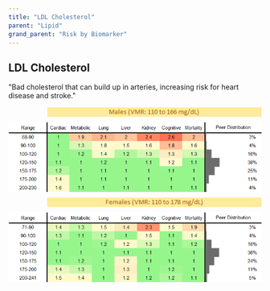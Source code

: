 ```yaml
---
title: "LDL Cholesterol"
parent: "Lipid"
grand_parent: "Risk by Biomarker"
---
```



## LDL Cholesterol


"Bad cholesterol that can build up in arteries, increasing risk for heart disease and stroke."

<div style="display: flex; flex-direction: column; gap: 10px;">

  <img src="/assets/images/vmrbiomarker_ldl__male.png" alt="LDL Cholesterol VMR Male" style="margin-left: 15%">
  <img src="/assets/images/rr_ldl__male.png" alt="LDL Cholesterol RR Male">

  <img src="/assets/images/vmrbiomarker_ldl__female.png" alt="LDL Cholesterol VMR Female" style="margin-left: 15%; ">
  <img src="/assets/images/rr_ldl__female.png" alt="LDL Cholesterol RR Female">

</div>



